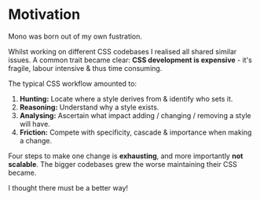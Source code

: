 # Motivation

Mono was born out of my own fustration.

Whilst working on different CSS codebases I realised all shared similar issues. A common trait became clear: **CSS development is expensive** - it's fragile, labour intensive & thus time consuming.

The typical CSS workflow amounted to:

1. **Hunting:** Locate where a style derives from & identify who sets it.
2. **Reasoning:** Understand why a style exists.
3. **Analysing:** Ascertain what impact adding / changing / removing a style will have.
4. **Friction:** Compete with specificity, cascade & importance when making a change.

Four steps to make one change is **exhausting**, and more importantly **not scalable**. The bigger codebases grew the worse maintaining their CSS became.

I thought there must be a better way! 









 